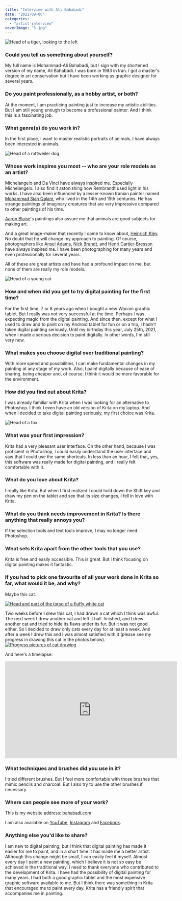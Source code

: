 ```yaml
---
title: "Interview with Ali Bahabadi"
date: "2021-09-06"
categories: 
  - "artist-interview"
coverImage: "5.jpg"
---
```


![Head of a tiger, looking to the left](images/3.jpg)

### Could you tell us something about yourself?

My full name is Mohammad-Ali Bahabadi, but I sign with my shortened version of my name, Ali Bahabadi. I was born in 1983 in Iran. I got a master's degree in art conservation but I have been working as graphic designer for several years.

### Do you paint professionally, as a hobby artist, or both?

At the moment, I am practicing painting just to increase my artistic abilities. But I am still young enough to become a professional painter. And I think this is a fascinating job.

### What genre(s) do you work in?

In the first place, I want to master realistic portraits of animals. I have always been interested in animals.

![Head of a rottweiler dog](images/1.jpg)

### Whose work inspires you most -- who are your role models as an artist?

Michelangelo and Da Vinci have always inspired me. Especially Michelangelo. I also find it astonishing how Rembrandt used light in his works. I have also been influenced by a lesser-known Iranian painter named [Mohammad Siah Qalam](https://en.wikipedia.org/wiki/Siyah_Qalam), who lived in the 14th and 15th centuries. He has strange paintings of imaginary creatures that are very impressive compared to other paintings of his time.

[Aaron Blaise](https://www.artstation.com/aaronblaiseart)'s paintings also assure me that animals are good subjects for making art.

And a great image-maker that recently I came to know about, [Heinrich Kley](https://en.wikipedia.org/wiki/Heinrich_Kley). No doubt that he will change my approach to painting. Of course, photographers like [Ansel Adams](https://www.anseladams.com/), [Nick Brandt](https://www.nickbrandt.com/), and [Henri Cartier-Bresson](https://en.wikipedia.org/wiki/Henri_Cartier-Bresson) have always inspired me. I have been photographing for many years and even professionally for several years.

All of these are great artists and have had a profound impact on me, but none of them are really my role models.

![Head of a young cat](images/2.jpg)

### How and when did you get to try digital painting for the first time?

For the first time, 7 or 8 years ago when I bought a new Wacom graphic tablet. But I really was not very successful at the time. Perhaps I was expecting magic from the digital painting. And since then, except for what I used to draw and to paint on my Android tablet for fun or on a trip, I hadn't taken digital painting seriously. Until my birthday this year, July 25th, 2021, when I made a serious decision to paint digitally. In other words, I'm still very new.

### What makes you choose digital over traditional painting?

With more speed and possibilities, I can make fundamental changes in my painting at any stage of my work. Also, I paint digitally because of ease of sharing, being cheaper and, of course, I think it would be more favorable for the environment.

### How did you find out about Krita?

I was already familiar with Krita when I was looking for an alternative to Photoshop. I think I even have an old version of Krita on my laptop. And when I decided to take digital painting seriously, my first choice was Krita.

![Head of a fox](images/4.jpg)

### What was your first impression?

Krita had a very pleasant user interface. On the other hand, because I was proficient in Photoshop, I could easily understand the user interface and saw that I could use the same shortcuts. In less than an hour, I felt that, yes, this software was really made for digital painting, and I really felt comfortable with it.

### What do you love about Krita?

I really like Krita. But when I first realized I could hold down the Shift key and draw my pen on the tablet and see that its size changes, I fell in love with Krita.

### What do you think needs improvement in Krita? Is there anything that really annoys you?

If the selection tools and text tools improve, I may no longer need Photoshop.

### What sets Krita apart from the other tools that you use?

Krita is free and easily accessible. This is great. But I think focusing on digital painting makes it fantastic.

### If you had to pick one favourite of all your work done in Krita so far, what would it be, and why?

Maybe this cat.

[![Head and part of the torso of a fluffy white cat](images/5.jpg)](https://krita.org/wp-content/uploads/2021/09/5.jpg)

Two weeks before I drew this cat, I had drawn a cat which I think was awful. The next week I drew another cat and left it half-finished, and I drew another cat and tried to hide its flaws under its fur. But it was not good either. So I decided to draw only cats every day for at least a week. And after a week I drew this and I was almost satisfied with it (please see my progress in drawing this cat in the photos below). [![Progress pictures of cat drawing](images/improvment-in-a-week.jpg)](https://krita.org/wp-content/uploads/2021/09/improvment-in-a-week.jpg)

And here's a timelapse: 

<iframe title="YouTube video player" src="https://www.youtube.com/embed/HVhsjZRgk3Y" width="560" height="315" frameborder="0" allowfullscreen="allowfullscreen"></iframe>

### What techniques and brushes did you use in it?

I tried different brushes. But I feel more comfortable with those brushes that mimic pencils and charcoal. But I also try to use the other brushes if necessary.

### Where can people see more of your work?

This is my website address: [bahabadi.com](https://www.bahabadi.com)

I am also available on [YouTube](https://www.youtube.com/channel/UCHv_hNLkxqlcY20MwVyayfw), [Instagram](https://www.instagram.com/ali.bahabadi) and [Facebook](https://www.facebook.com/bahabadi/).

### Anything else you'd like to share?

I am new to digital painting, but I think that digital painting has made it easier for me to paint, and in a short time it has made me a better artist. Although this change might be small, I can easily feel it myself. Almost every day I paint a new painting, which I believe it is not so easy be achieved in the traditional way. I need to thank everyone who contributed to the development of Krita. I have had the possibility of digital painting for many years. I had both a good graphic tablet and the most expensive graphic software available to me. But I think there was something in Krita that encouraged me to paint every day. Krita has a friendly spirit that accompanies me in painting.
